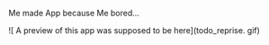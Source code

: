 Me made App because Me bored...

![ A preview of this app was supposed to be here](todo_reprise. gif)

